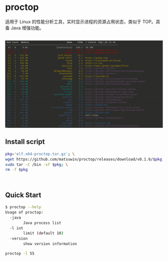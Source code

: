 # proctop

适用于 Linux 的性能分析工具，实时显示进程的资源占用状态，类似于 TOP。具备 Java 增强功能。

<br>

<img src="demo.png">

<br>

## Install script

```sh
pkg='elf.x64-proctop.tar.gz'; \
wget https://github.com/matsuwin/proctop/releases/download/v0.1.6/$pkg; \
sudo tar -C /bin -xf $pkg; \
rm -f $pkg
```

<br>

## Quick Start

```sh
$ proctop --help
Usage of proctop:
  -java
    	Java process list
  -l int
    	limit (default 10)
  -version
    	show version information
```

```sh
proctop -l 55
```
